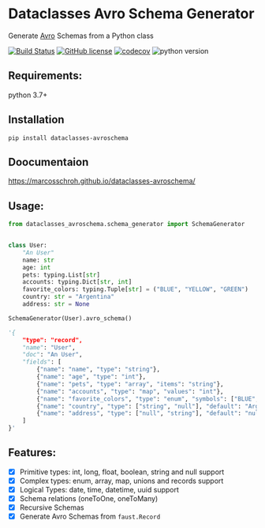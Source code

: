 # Dataclasses Avro Schema Generator

Generate [Avro](https://avro.apache.org/docs/1.8.2/spec.html) Schemas from a Python class

[![Build Status](https://travis-ci.org/marcosschroh/dataclasses-avroschema.svg?branch=master)](https://travis-ci.org//dataclasses-avroschema)
[![GitHub license](https://img.shields.io/github/license/marcosschroh/dataclasses-avroschema.svg)](https://github.com/marcosschroh/dataclasses-avroschema/blob/master/LICENSE)
[![codecov](https://codecov.io/gh/marcosschroh/dataclasses-avroschema/branch/master/graph/badge.svg)](https://codecov.io/gh/marcosschroh/dataclasses-avroschema)
![python version](https://img.shields.io/badge/python-3.7%2B-yellowgreen)


## Requirements:

python 3.7+

## Installation

```
pip install dataclasses-avroschema
```

## Doocumentaion

https://marcosschroh.github.io/dataclasses-avroschema/

## Usage:

```python
from dataclasses_avroschema.schema_generator import SchemaGenerator


class User:
    "An User"
    name: str
    age: int
    pets: typing.List[str]
    accounts: typing.Dict[str, int]
    favorite_colors: typing.Tuple[str] = ("BLUE", "YELLOW", "GREEN")
    country: str = "Argentina"
    address: str = None

SchemaGenerator(User).avro_schema()

'{
    "type": "record",
    "name": "User",
    "doc": "An User",
    "fields": [
        {"name": "name", "type": "string"},
        {"name": "age", "type": "int"},
        {"name": "pets", "type": "array", "items": "string"},
        {"name": "accounts", "type": "map", "values": "int"},
        {"name": "favorite_colors", "type": "enum", "symbols": ["BLUE", "YELLOW", "GREEN"]},
        {"name": "country", "type": ["string", "null"], "default": "Argentina"},
        {"name": "address", "type": ["null", "string"], "default": "null"}
    ]
}'
```

## Features:

* [X] Primitive types: int, long, float, boolean, string and null support
* [X] Complex types: enum, array, map, unions and records support
* [x] Logical Types: date, time, datetime, uuid support
* [X] Schema relations (oneToOne, oneToMany)
* [X] Recursive Schemas
* [X] Generate Avro Schemas from `faust.Record`
